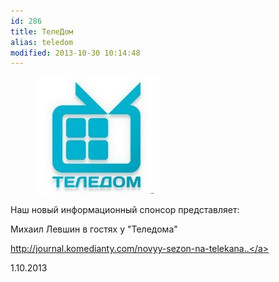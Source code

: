 ```yaml
---
id: 286
title: ТелеДом
alias: teledom
modified: 2013-10-30 10:14:48
---
```


<figure><img src="./images/stories/random/teledomlogo.jpg" /></figure>

Наш новый информационный спонсор представляет:

Михаил Левшин в гостях у "Теледома"

<a href="http://journal.komedianty.com/novyy-sezon-na-telekanale-teledom/">http://journal.komedianty.com/novyy-sezon-na-telekana..</a>

1.10.2013

